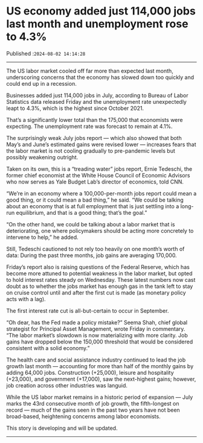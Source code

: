 # US economy added just 114,000 jobs last month and unemployment rose to 4.3%

Published :`2024-08-02 14:14:28`

---

The US labor market cooled off far more than expected last month, underscoring concerns that the economy has slowed down too quickly and could end up in a recession.

Businesses added just 114,000 jobs in July, according to Bureau of Labor Statistics data released Friday and the unemployment rate unexpectedly leapt to 4.3%, which is the highest since October 2021.

That’s a significantly lower total than the 175,000 that economists were expecting. The unemployment rate was forecast to remain at 4.1%.

The surprisingly weak July jobs report — which also showed that both May’s and June’s estimated gains were revised lower — increases fears that the labor market is not cooling gradually to pre-pandemic levels but possibly weakening outright.

Taken on its own, this is a “treading water” jobs report, Ernie Tedeschi, the former chief economist at the White House Council of Economic Advisors who now serves as Yale Budget Lab’s director of economics, told CNN.

“We’re in an economy where a 100,000-per-month jobs report could mean a good thing, or it could mean a bad thing,” he said. “We could be talking about an economy that is at full employment that is just settling into a long-run equilibrium, and that is a good thing; that’s the goal.”

“On the other hand, we could be talking about a labor market that is deteriorating, one where policymakers should be acting more concretely to intervene to help,” he added.

Still, Tedeschi cautioned to not rely too heavily on one month’s worth of data: During the past three months, job gains are averaging 170,000.

Friday’s report also is raising questions of the Federal Reserve, which has become more attuned to potential weakness in the labor market, but opted to hold interest rates steady on Wednesday. These latest numbers now cast doubt as to whether the jobs market has enough gas in the tank left to stay on cruise control until and after the first cut is made (as monetary policy acts with a lag).

The first interest rate cut is all-but-certain to occur in September.

“Oh dear, has the Fed made a policy mistake?” Seema Shah, chief global strategist for Principal Asset Management, wrote Friday in commentary. “The labor market’s slowdown is now materializing with more clarity. Job gains have dropped below the 150,000 threshold that would be considered consistent with a solid economy.”

The health care and social assistance industry continued to lead the job growth last month — accounting for more than half of the monthly gains by adding 64,000 jobs. Construction (+25,000), leisure and hospitality (+23,000), and government (+17,000), saw the next-highest gains; however, job creation across other industries was languid.

While the US labor market remains in a historic period of expansion — July marks the 43rd consecutive month of job growth, the fifth-longest on record — much of the gains seen in the past two years have not been broad-based, heightening concerns among labor economists.

This story is developing and will be updated.

---

